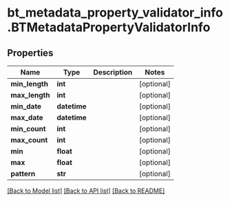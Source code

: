 # bt_metadata_property_validator_info.BTMetadataPropertyValidatorInfo

## Properties
Name | Type | Description | Notes
------------ | ------------- | ------------- | -------------
**min_length** | **int** |  | [optional] 
**max_length** | **int** |  | [optional] 
**min_date** | **datetime** |  | [optional] 
**max_date** | **datetime** |  | [optional] 
**min_count** | **int** |  | [optional] 
**max_count** | **int** |  | [optional] 
**min** | **float** |  | [optional] 
**max** | **float** |  | [optional] 
**pattern** | **str** |  | [optional] 

[[Back to Model list]](../README.md#documentation-for-models) [[Back to API list]](../README.md#documentation-for-api-endpoints) [[Back to README]](../README.md)


